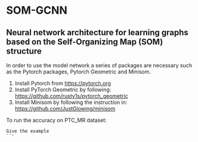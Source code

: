 # SOM-GCNN
Neural network architecture for learning graphs based on the Self-Organizing Map (SOM) structure
--------------------------------------------------------------------------------

In order to use the model network a series of packages are necessary such as the Pytorch packages, Pytorch Geometric and Minisom.

1. Install Pytorch from https://pytorch.org
2. Install PyTorch Geometric by following: https://github.com/rusty1s/pytorch_geometric
3. Install Minisom by following the instruction in: https://github.com/JustGlowing/minisom

To run the accuracy on PTC_MR dataset:
 ```
Give the example
``'
